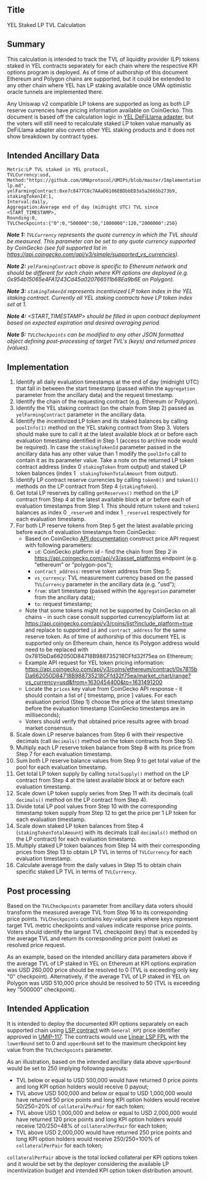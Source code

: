 ## Title

YEL Staked LP TVL Calculation

## Summary

This calculation is intended to track the TVL of liquidity provider (LP) tokens staked in YEL contracts separately for each chain where the respective KPI options program is deployed. As of time of authorship of this document Ethereum and Polygon chains are supported, but it could be extended to any other chain where YEL has LP staking available once UMA optimistic oracle tunnels are implemented there.

Any Uniswap v2 compatible LP tokens are supported as long as both LP reserve currencies have pricing information available on CoinGecko. This document is based off the calculation logic in [YEL DeFiLlama adapter](https://github.com/YieldEnhancementLabs/DefiLlama-Adapters/blob/main/projects/yel/index.js), but the voters will still need to recalculate staked LP token value manually as DeFiLlama adapter also covers other YEL staking products and it does not show breakdown by contract types.

## Intended Ancillary Data

```
Metric:LP TVL staked in YEL protocol,
TVLCurrency:usd,
Method:"https://github.com/UMAprotocol/UMIPs/blob/master/Implementations/yel-lp.md",
yelFarmingContract:0xe7c8477C0c7AAaD6106EBDbbED3a5a2665b273b9,
stakingTokenId:1,
Interval:daily,
Aggregation:Average end of day (midnight UTC) TVL since <START_TIMESTAMP>,
Rounding:0,
TVLCheckpoints:{"0":0,"500000":50,"1000000":120,"2000000":250}
```

***Note 1:** `TVLCurrency` represents the quote currency in which the TVL should be measured. This parameter can be set to any quote currency supported by CoinGecko (see full supported list in https://api.coingecko.com/api/v3/simple/supported_vs_currencies).*

***Note 2:** `yelFarmingContract` above is specific to Ethereum network and should be different for each chain where KPI options are deployed (e.g. 0x954b15065e4FA1243Cd45a020766511b68Ea9b6E on Polygon).*

***Note 3:** `stakingTokenId` represents incentivized LP token index in the YEL staking contract. Currently all YEL staking contracts have LP token index set at 1.*

***Note 4:** <START_TIMESTAMP> should be filled in upon contract deployment based on expected expiration and desired averaging period.*

***Note 5:** `TVLCheckpoints` can be modified to any other JSON formatted object defining post-processing of target TVL's (keys) and returned prices (values).*

## Implementation

1. Identify all daily evaluation timestamps at the end of day (midnight UTC) that fall in between the start timestamp (passed within the `Aggregation` parameter from the ancillary data) and the request timestamp.
2. Identify the chain of the requesting contract (e.g. Ethereum or Polygon).
3. Identify the YEL staking contract (on the chain from Step 2) passed as `yelFarmingContract` parameter in the ancillary data.
4. Identify the incentivized LP token and its staked balances by calling `poolInfo(1)` method on the YEL staking contract from Step 3. Voters should make sure to call it at the latest available block at or before each evaluation timestamp identified in Step 1 (access to archive node would be required). In case the `stakingTokenId` parameter passed in the ancillary data has any other value than 1 modify the `poolInfo` call to contain it as its parameter value. Take a note on the returned LP token contract address (index 0 `stakingToken` from output) and staked LP token balances (index 1 ` stakingTokenTotalAmount` from output).
5. Identify LP contract reserve currencies by calling `token0()` and `token1()` methods on the LP contract from Step 4 (`stakingToken`).
6. Get total LP reserves by calling `getReserves()` method on the LP contract from Step 4 at the latest available block at or before each of evaluation timestamps from Step 1. This should return `token0` and `token1` balances as index 0 `_reserve0` and index 1 `_reserve1` respectively for each evaluation timestamp.
7. For both LP reserve tokens from Step 5 get the latest available pricing before each of evaluation timestamps from CoinGecko:
    * Based on CoinGecko [API documentation](https://www.coingecko.com/api/documentations/v3#/contract/get_coins__id__contract__contract_address__market_chart_range) construct price API request with following parameters:
      * `id`: CoinGecko platform id - find the chain from Step 2 in https://api.coingecko.com/api/v3/asset_platforms endpoint (e.g. "ethereum" or "polygon-pos");
      * `contract_address`: reserve token address from Step 5;
      * `vs_currency`: TVL measurement currency based on the passed `TVLCurrency` parameter in the ancillary data (e.g. "usd");
      * `from`: start timestamp (passed within the `Aggregation` parameter from the ancillary data);
      * `to`: request timestamp;
    * Note that some tokens might not be supported by CoinGecko on all chains  - in such case consult supported currency/platform list at https://api.coingecko.com/api/v3/coins/list?include_platform=true and replace to supported `id`  and `contract_address` for the same reserve token. As of time of authorship of this document YEL is supported only on Ethereum chain, hence its Polygon address would need to be replaced with 0x7815bDa662050D84718B988735218CFfd32f75ea on Ethereum;
    * Example API request for YEL token pricing information: https://api.coingecko.com/api/v3/coins/ethereum/contract/0x7815bDa662050D84718B988735218CFfd32f75ea/market_chart/range?vs_currency=usd&from=1630454400&to=1631491200
    * Locate the `prices` key value from CoinGecko API response - it should contain a list of [ timestamp, price ] values. For each evaluation period (Step 1) choose the price at the latest timestamp before the evaluation timestamp (CoinGecko timestamps are in milliseconds);
    * Voters should verify that obtained price results agree with broad market consensus.
8. Scale down LP reserve balances from Step 6 with their respective decimals (call `decimals()` method on the token contracts from Step 5).
9. Multiply each LP reserve token balance from Step 8 with its price from Step 7 for each evaluation timestamp.
10. Sum both LP reserve balance values from Step 9 to get total value of the pool for each evaluation timestamp.
11. Get total LP token supply by calling `totalSupply()` method on the LP contract from Step 4 at the latest available block at or before each evaluation timestamp.
12. Scale down LP token supply series from Step 11 with its decimals (call `decimals()` method on the LP contract from Step 4).
13. Divide total LP pool values from Step 10 with the corresponding timestamp token supply from Step 12 to get the price per 1 LP token for each evaluation timestamp.
14. Scale down staked LP token balances from Step 4 (`stakingTokenTotalAmount`) with its decimals (call `decimals()` method on the LP contract) for each evaluation timestamp.
15. Multiply staked LP token balances from Step 14 with their corresponding prices from Step 13 to obtain LP TVL in terms of `TVLCurrency` for each evaluation timestamp.
16. Calculate average from the daily values in Step 15 to obtain chain specific staked LP TVL in terms of `TVLCurrency`.

## Post processing

Based on the `TVLCheckpoints` parameter from ancillary data voters should transform the measured average TVL from Step 16 to its corresponding price points. `TVLCheckpoints` contains key-value pairs where keys represent target TVL metric checkpoints and values indicate response price points. Voters should identify the largest TVL checkpoint (key) that is exceeded by the average TVL and return its corresponding price point (value) as resolved price request.

As an example, based on the intended ancillary data parameters above if the average TVL of LP staked in YEL on Ethereum at KPI options expiration was USD 260,000 price should be resolved to 0 (TVL is exceeding only key "0" checkpoint). Alternatively, if the average TVL of LP staked in YEL on Polygon was USD 510,000 price should be resolved to 50 (TVL is exceeding key "500000" checkpoint).

## Intended Application

It is intended to deploy the documented KPI options separately on each supported chain using [LSP contract](https://github.com/UMAprotocol/protocol/blob/master/packages/core/contracts/financial-templates/long-short-pair/LongShortPair.sol) with `General_KPI` price identifier approved in [UMIP-117](https://github.com/UMAprotocol/UMIPs/blob/master/UMIPs/umip-117.md). The contracts would use [Linear LSP FPL](https://github.com/UMAprotocol/protocol/blob/master/packages/core/contracts/financial-templates/common/financial-product-libraries/long-short-pair-libraries/LinearLongShortPairFinancialProductLibrary.sol) with the `lowerBound` set to 0 and `upperBound` set to the maximum checkpoint key value from the `TVLCheckpoints` parameter.

As an illustration, based on the intended ancillary data above `upperBound` would be set to 250 implying following payouts:
* TVL below or equal to USD 500,000 would have returned 0 price points and long KPI option holders would receive 0 payout;
* TVL above USD 500,000 and below or equal to USD 1,000,000 would have returned 50 price points and long KPI option holders would receive 50/250=20% of `collateralPerPair` for each token;
* TVL above USD 1,000,000 and below or equal to USD 2,000,000 would have returned 120 price points and long KPI option holders would receive 120/250=48% of `collateralPerPair` for each token;
* TVL above USD 2,000,000 would have returned 250 price points and long KPI option holders would receive 250/250=100% of `collateralPerPair` for each token;

`collateralPerPair` above is the total locked collateral per KPI options token and it would be set by the deployer considering the available LP incentivization budget and intended KPI option token distribution amount.
